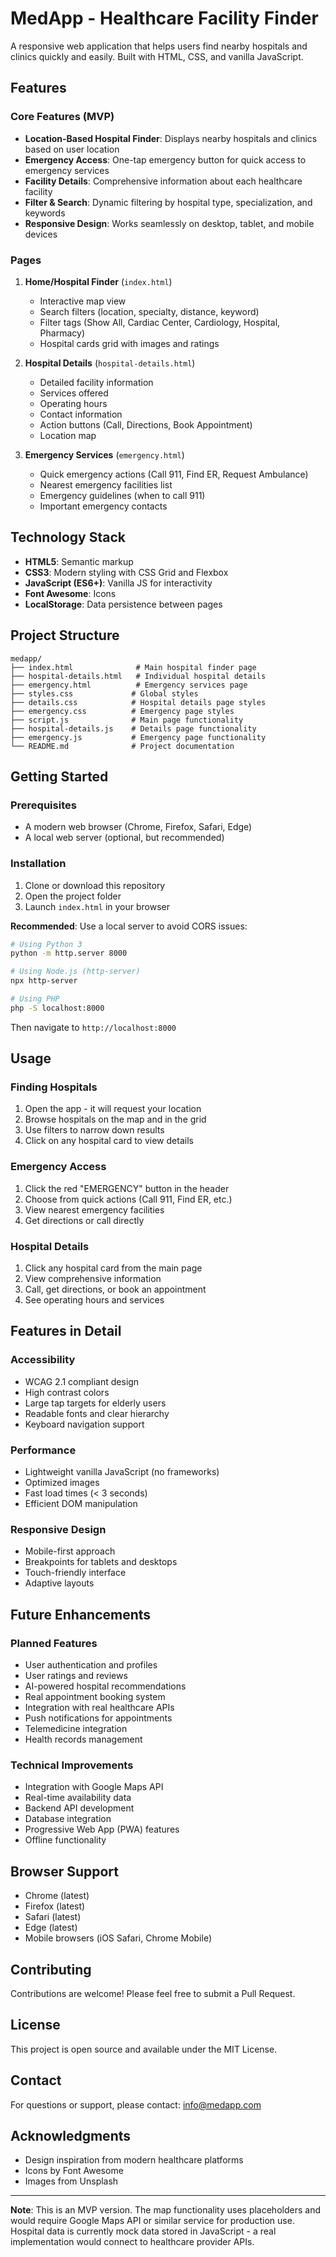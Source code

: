# MedApp - Healthcare Facility Finder

A responsive web application that helps users find nearby hospitals and clinics quickly and easily. Built with HTML, CSS, and vanilla JavaScript.

## Features

### Core Features (MVP)
- **Location-Based Hospital Finder**: Displays nearby hospitals and clinics based on user location
- **Emergency Access**: One-tap emergency button for quick access to emergency services
- **Facility Details**: Comprehensive information about each healthcare facility
- **Filter & Search**: Dynamic filtering by hospital type, specialization, and keywords
- **Responsive Design**: Works seamlessly on desktop, tablet, and mobile devices

### Pages
1. **Home/Hospital Finder** (`index.html`)
   - Interactive map view
   - Search filters (location, specialty, distance, keyword)
   - Filter tags (Show All, Cardiac Center, Cardiology, Hospital, Pharmacy)
   - Hospital cards grid with images and ratings

2. **Hospital Details** (`hospital-details.html`)
   - Detailed facility information
   - Services offered
   - Operating hours
   - Contact information
   - Action buttons (Call, Directions, Book Appointment)
   - Location map

3. **Emergency Services** (`emergency.html`)
   - Quick emergency actions (Call 911, Find ER, Request Ambulance)
   - Nearest emergency facilities list
   - Emergency guidelines (when to call 911)
   - Important emergency contacts

## Technology Stack

- **HTML5**: Semantic markup
- **CSS3**: Modern styling with CSS Grid and Flexbox
- **JavaScript (ES6+)**: Vanilla JS for interactivity
- **Font Awesome**: Icons
- **LocalStorage**: Data persistence between pages

## Project Structure

```
medapp/
├── index.html              # Main hospital finder page
├── hospital-details.html   # Individual hospital details
├── emergency.html          # Emergency services page
├── styles.css             # Global styles
├── details.css            # Hospital details page styles
├── emergency.css          # Emergency page styles
├── script.js              # Main page functionality
├── hospital-details.js    # Details page functionality
├── emergency.js           # Emergency page functionality
└── README.md              # Project documentation
```

## Getting Started

### Prerequisites
- A modern web browser (Chrome, Firefox, Safari, Edge)
- A local web server (optional, but recommended)

### Installation

1. Clone or download this repository
2. Open the project folder
3. Launch `index.html` in your browser

**Recommended**: Use a local server to avoid CORS issues:

```bash
# Using Python 3
python -m http.server 8000

# Using Node.js (http-server)
npx http-server

# Using PHP
php -S localhost:8000
```

Then navigate to `http://localhost:8000`

## Usage

### Finding Hospitals
1. Open the app - it will request your location
2. Browse hospitals on the map and in the grid
3. Use filters to narrow down results
4. Click on any hospital card to view details

### Emergency Access
1. Click the red "EMERGENCY" button in the header
2. Choose from quick actions (Call 911, Find ER, etc.)
3. View nearest emergency facilities
4. Get directions or call directly

### Hospital Details
1. Click any hospital card from the main page
2. View comprehensive information
3. Call, get directions, or book an appointment
4. See operating hours and services

## Features in Detail

### Accessibility
- WCAG 2.1 compliant design
- High contrast colors
- Large tap targets for elderly users
- Readable fonts and clear hierarchy
- Keyboard navigation support

### Performance
- Lightweight vanilla JavaScript (no frameworks)
- Optimized images
- Fast load times (< 3 seconds)
- Efficient DOM manipulation

### Responsive Design
- Mobile-first approach
- Breakpoints for tablets and desktops
- Touch-friendly interface
- Adaptive layouts

## Future Enhancements

### Planned Features
- User authentication and profiles
- User ratings and reviews
- AI-powered hospital recommendations
- Real appointment booking system
- Integration with real healthcare APIs
- Push notifications for appointments
- Telemedicine integration
- Health records management

### Technical Improvements
- Integration with Google Maps API
- Real-time availability data
- Backend API development
- Database integration
- Progressive Web App (PWA) features
- Offline functionality

## Browser Support

- Chrome (latest)
- Firefox (latest)
- Safari (latest)
- Edge (latest)
- Mobile browsers (iOS Safari, Chrome Mobile)

## Contributing

Contributions are welcome! Please feel free to submit a Pull Request.

## License

This project is open source and available under the MIT License.

## Contact

For questions or support, please contact: info@medapp.com

## Acknowledgments

- Design inspiration from modern healthcare platforms
- Icons by Font Awesome
- Images from Unsplash

---

**Note**: This is an MVP version. The map functionality uses placeholders and would require Google Maps API or similar service for production use. Hospital data is currently mock data stored in JavaScript - a real implementation would connect to healthcare provider APIs.
